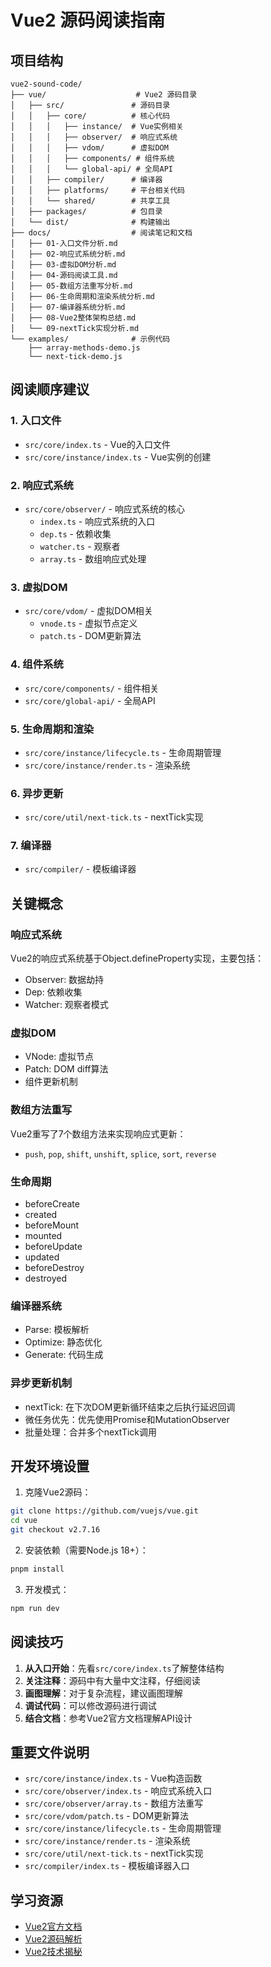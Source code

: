 # Vue2 源码阅读指南

## 项目结构

```
vue2-sound-code/
├── vue/                    # Vue2 源码目录
│   ├── src/               # 源码目录
│   │   ├── core/          # 核心代码
│   │   │   ├── instance/  # Vue实例相关
│   │   │   ├── observer/  # 响应式系统
│   │   │   ├── vdom/      # 虚拟DOM
│   │   │   ├── components/ # 组件系统
│   │   │   └── global-api/ # 全局API
│   │   ├── compiler/      # 编译器
│   │   ├── platforms/     # 平台相关代码
│   │   └── shared/        # 共享工具
│   ├── packages/          # 包目录
│   └── dist/              # 构建输出
├── docs/                  # 阅读笔记和文档
│   ├── 01-入口文件分析.md
│   ├── 02-响应式系统分析.md
│   ├── 03-虚拟DOM分析.md
│   ├── 04-源码阅读工具.md
│   ├── 05-数组方法重写分析.md
│   ├── 06-生命周期和渲染系统分析.md
│   ├── 07-编译器系统分析.md
│   ├── 08-Vue2整体架构总结.md
│   └── 09-nextTick实现分析.md
└── examples/              # 示例代码
    ├── array-methods-demo.js
    └── next-tick-demo.js
```

## 阅读顺序建议

### 1. 入口文件
- `src/core/index.ts` - Vue的入口文件
- `src/core/instance/index.ts` - Vue实例的创建

### 2. 响应式系统
- `src/core/observer/` - 响应式系统的核心
  - `index.ts` - 响应式系统的入口
  - `dep.ts` - 依赖收集
  - `watcher.ts` - 观察者
  - `array.ts` - 数组响应式处理

### 3. 虚拟DOM
- `src/core/vdom/` - 虚拟DOM相关
  - `vnode.ts` - 虚拟节点定义
  - `patch.ts` - DOM更新算法

### 4. 组件系统
- `src/core/components/` - 组件相关
- `src/core/global-api/` - 全局API

### 5. 生命周期和渲染
- `src/core/instance/lifecycle.ts` - 生命周期管理
- `src/core/instance/render.ts` - 渲染系统

### 6. 异步更新
- `src/core/util/next-tick.ts` - nextTick实现

### 7. 编译器
- `src/compiler/` - 模板编译器

## 关键概念

### 响应式系统
Vue2的响应式系统基于Object.defineProperty实现，主要包括：
- Observer: 数据劫持
- Dep: 依赖收集
- Watcher: 观察者模式

### 虚拟DOM
- VNode: 虚拟节点
- Patch: DOM diff算法
- 组件更新机制

### 数组方法重写
Vue2重写了7个数组方法来实现响应式更新：
- `push`, `pop`, `shift`, `unshift`, `splice`, `sort`, `reverse`

### 生命周期
- beforeCreate
- created
- beforeMount
- mounted
- beforeUpdate
- updated
- beforeDestroy
- destroyed

### 编译器系统
- Parse: 模板解析
- Optimize: 静态优化
- Generate: 代码生成

### 异步更新机制
- nextTick: 在下次DOM更新循环结束之后执行延迟回调
- 微任务优先：优先使用Promise和MutationObserver
- 批量处理：合并多个nextTick调用

## 开发环境设置

1. 克隆Vue2源码：
```bash
git clone https://github.com/vuejs/vue.git
cd vue
git checkout v2.7.16
```

2. 安装依赖（需要Node.js 18+）：
```bash
pnpm install
```

3. 开发模式：
```bash
npm run dev
```

## 阅读技巧

1. **从入口开始**：先看`src/core/index.ts`了解整体结构
2. **关注注释**：源码中有大量中文注释，仔细阅读
3. **画图理解**：对于复杂流程，建议画图理解
4. **调试代码**：可以修改源码进行调试
5. **结合文档**：参考Vue2官方文档理解API设计

## 重要文件说明

- `src/core/instance/index.ts` - Vue构造函数
- `src/core/observer/index.ts` - 响应式系统入口
- `src/core/observer/array.ts` - 数组方法重写
- `src/core/vdom/patch.ts` - DOM更新算法
- `src/core/instance/lifecycle.ts` - 生命周期管理
- `src/core/instance/render.ts` - 渲染系统
- `src/core/util/next-tick.ts` - nextTick实现
- `src/compiler/index.ts` - 模板编译器入口

## 学习资源

- [Vue2官方文档](https://v2.vuejs.org/)
- [Vue2源码解析](https://github.com/answershuto/learnVue)
- [Vue2技术揭秘](https://ustbhuangyi.github.io/vue-analysis/)
